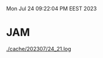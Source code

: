 Mon Jul 24 09:22:04 PM EEST 2023
# JAM
<a href='./cache/202307/24_21.log'>./cache/202307/24_21.log</a>
